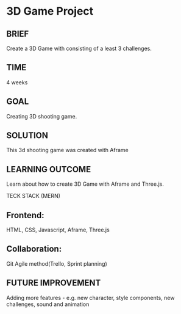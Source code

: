 # 3D Game Project


BRIEF
-----
Create a 3D Game with consisting of a least 3 challenges. 

TIME
---
4 weeks

GOAL
----
Creating 3D shooting game.

SOLUTION
---------
This 3d shooting game was created with Aframe 

LEARNING OUTCOME
----------------
Learn about how to create 3D Game with Aframe and Three.js.

TECK STACK (MERN)

Frontend:
--------
HTML, CSS, Javascript,  Aframe, Three.js

Collaboration:
-------------
Git
Agile method(Trello, Sprint planning)


FUTURE IMPROVEMENT
------------------
Adding more features - e.g. new character, style components, new challenges, sound and animation 




